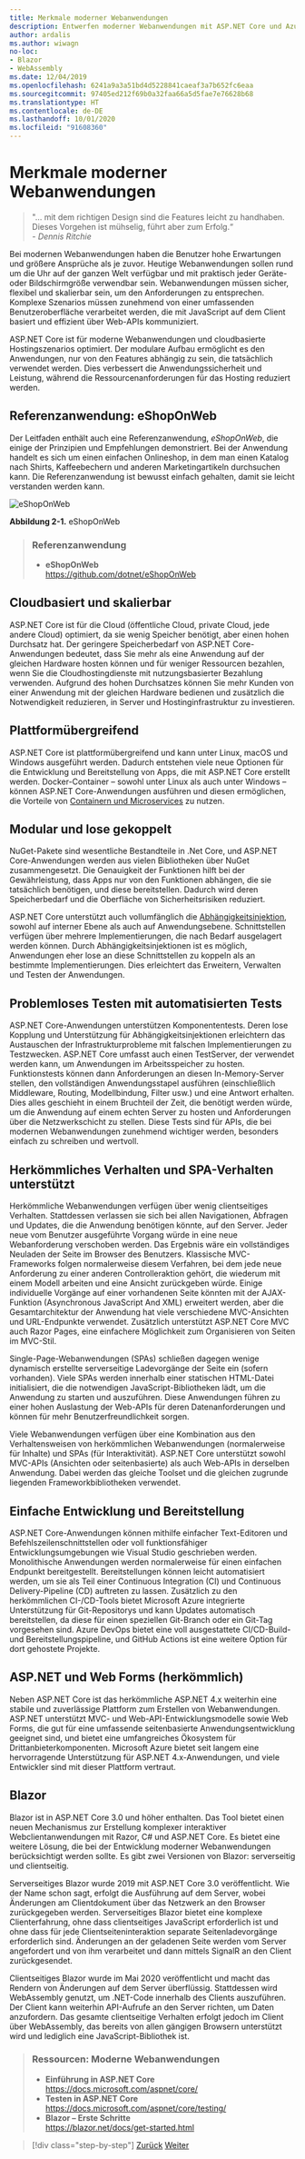 ```yaml
---
title: Merkmale moderner Webanwendungen
description: Entwerfen moderner Webanwendungen mit ASP.NET Core und Azure | Merkmale moderner Webanwendungen
author: ardalis
ms.author: wiwagn
no-loc:
- Blazor
- WebAssembly
ms.date: 12/04/2019
ms.openlocfilehash: 6241a9a3a51bd4d5228841caeaf3a7b652fc6eaa
ms.sourcegitcommit: 97405ed212f69b0a32faa66a5d5fae7e76628b68
ms.translationtype: HT
ms.contentlocale: de-DE
ms.lasthandoff: 10/01/2020
ms.locfileid: "91608360"
---
```

# <a name="characteristics-of-modern-web-applications"></a>Merkmale moderner Webanwendungen

> "… mit dem richtigen Design sind die Features leicht zu handhaben. Dieses Vorgehen ist mühselig, führt aber zum Erfolg.“  
> _\- Dennis Ritchie_

Bei modernen Webanwendungen haben die Benutzer hohe Erwartungen und größere Ansprüche als je zuvor. Heutige Webanwendungen sollen rund um die Uhr auf der ganzen Welt verfügbar und mit praktisch jeder Geräte- oder Bildschirmgröße verwendbar sein. Webanwendungen müssen sicher, flexibel und skalierbar sein, um den Anforderungen zu entsprechen. Komplexe Szenarios müssen zunehmend von einer umfassenden Benutzeroberfläche verarbeitet werden, die mit JavaScript auf dem Client basiert und effizient über Web-APIs kommuniziert.

ASP.NET Core ist für moderne Webanwendungen und cloudbasierte Hostingszenarios optimiert. Der modulare Aufbau ermöglicht es den Anwendungen, nur von den Features abhängig zu sein, die tatsächlich verwendet werden. Dies verbessert die Anwendungssicherheit und Leistung, während die Ressourcenanforderungen für das Hosting reduziert werden.

## <a name="reference-application-eshoponweb"></a>Referenzanwendung: eShopOnWeb

Der Leitfaden enthält auch eine Referenzanwendung, _eShopOnWeb_, die einige der Prinzipien und Empfehlungen demonstriert. Bei der Anwendung handelt es sich um einen einfachen Onlineshop, in dem man einen Katalog nach Shirts, Kaffeebechern und anderen Marketingartikeln durchsuchen kann. Die Referenzanwendung ist bewusst einfach gehalten, damit sie leicht verstanden werden kann.

![eShopOnWeb](./media/image2-1.png)

**Abbildung 2-1.** eShopOnWeb

> ### <a name="reference-application"></a>Referenzanwendung
>
> - **eShopOnWeb**  
>   <https://github.com/dotnet/eShopOnWeb>

## <a name="cloud-hosted-and-scalable"></a>Cloudbasiert und skalierbar

ASP.NET Core ist für die Cloud (öffentliche Cloud, private Cloud, jede andere Cloud) optimiert, da sie wenig Speicher benötigt, aber einen hohen Durchsatz hat. Der geringere Speicherbedarf von ASP.NET Core-Anwendungen bedeutet, dass Sie mehr als eine Anwendung auf der gleichen Hardware hosten können und für weniger Ressourcen bezahlen, wenn Sie die Cloudhostingdienste mit nutzungsbasierter Bezahlung verwenden. Aufgrund des hohen Durchsatzes können Sie mehr Kunden von einer Anwendung mit der gleichen Hardware bedienen und zusätzlich die Notwendigkeit reduzieren, in Server und Hostinginfrastruktur zu investieren.

## <a name="cross-platform"></a>Plattformübergreifend

ASP.NET Core ist plattformübergreifend und kann unter Linux, macOS und Windows ausgeführt werden. Dadurch entstehen viele neue Optionen für die Entwicklung und Bereitstellung von Apps, die mit ASP.NET Core erstellt werden. Docker-Container – sowohl unter Linux als auch unter Windows – können ASP.NET Core-Anwendungen ausführen und diesen ermöglichen, die Vorteile von [Containern und Microservices](../microservices/index.md) zu nutzen.

## <a name="modular-and-loosely-coupled"></a>Modular und lose gekoppelt

NuGet-Pakete sind wesentliche Bestandteile in .Net Core, und ASP.NET Core-Anwendungen werden aus vielen Bibliotheken über NuGet zusammengesetzt. Die Genauigkeit der Funktionen hilft bei der Gewährleistung, dass Apps nur von den Funktionen abhängen, die sie tatsächlich benötigen, und diese bereitstellen. Dadurch wird deren Speicherbedarf und die Oberfläche von Sicherheitsrisiken reduziert.

ASP.NET Core unterstützt auch vollumfänglich die [Abhängigkeitsinjektion](https://deviq.com/dependency-injection/), sowohl auf interner Ebene als auch auf Anwendungsebene. Schnittstellen verfügen über mehrere Implementierungen, die nach Bedarf ausgelagert werden können. Durch Abhängigkeitsinjektionen ist es möglich, Anwendungen eher lose an diese Schnittstellen zu koppeln als an bestimmte Implementierungen. Dies erleichtert das Erweitern, Verwalten und Testen der Anwendungen.

## <a name="easily-tested-with-automated-tests"></a>Problemloses Testen mit automatisierten Tests

ASP.NET Core-Anwendungen unterstützen Komponententests. Deren lose Kopplung und Unterstützung für Abhängigkeitsinjektionen erleichtern das Austauschen der Infrastrukturprobleme mit falschen Implementierungen zu Testzwecken. ASP.NET Core umfasst auch einen TestServer, der verwendet werden kann, um Anwendungen im Arbeitsspeicher zu hosten. Funktionstests können dann Anforderungen an diesen In-Memory-Server stellen, den vollständigen Anwendungsstapel ausführen (einschließlich Middleware, Routing, Modellbindung, Filter usw.) und eine Antwort erhalten. Dies alles geschieht in einem Bruchteil der Zeit, die benötigt werden würde, um die Anwendung auf einem echten Server zu hosten und Anforderungen über die Netzwerkschicht zu stellen. Diese Tests sind für APIs, die bei modernen Webanwendungen zunehmend wichtiger werden, besonders einfach zu schreiben und wertvoll.

## <a name="traditional-and-spa-behaviors-supported"></a>Herkömmliches Verhalten und SPA-Verhalten unterstützt

Herkömmliche Webanwendungen verfügen über wenig clientseitiges Verhalten. Stattdessen verlassen sie sich bei allen Navigationen, Abfragen und Updates, die die Anwendung benötigen könnte, auf den Server. Jeder neue vom Benutzer ausgeführte Vorgang würde in eine neue Webanforderung verschoben werden. Das Ergebnis wäre ein vollständiges Neuladen der Seite im Browser des Benutzers. Klassische MVC-Frameworks folgen normalerweise diesem Verfahren, bei dem jede neue Anforderung zu einer anderen Controlleraktion gehört, die wiederum mit einem Modell arbeiten und eine Ansicht zurückgeben würde. Einige individuelle Vorgänge auf einer vorhandenen Seite könnten mit der AJAX-Funktion (Asynchronous JavaScript And XML) erweitert werden, aber die Gesamtarchitektur der Anwendung hat viele verschiedene MVC-Ansichten und URL-Endpunkte verwendet. Zusätzlich unterstützt ASP.NET Core MVC auch Razor Pages, eine einfachere Möglichkeit zum Organisieren von Seiten im MVC-Stil.

Single-Page-Webanwendungen (SPAs) schließen dagegen wenige dynamisch erstellte serverseitige Ladevorgänge der Seite ein (sofern vorhanden). Viele SPAs werden innerhalb einer statischen HTML-Datei initialisiert, die die notwendigen JavaScript-Bibliotheken lädt, um die Anwendung zu starten und auszuführen. Diese Anwendungen führen zu einer hohen Auslastung der Web-APIs für deren Datenanforderungen und können für mehr Benutzerfreundlichkeit sorgen.

Viele Webanwendungen verfügen über eine Kombination aus den Verhaltensweisen von herkömmlichen Webanwendungen (normalerweise für Inhalte) und SPAs (für Interaktivität). ASP.NET Core unterstützt sowohl MVC-APIs (Ansichten oder seitenbasierte) als auch Web-APIs in derselben Anwendung. Dabei werden das gleiche Toolset und die gleichen zugrunde liegenden Frameworkbibliotheken verwendet.

## <a name="simple-development-and-deployment"></a>Einfache Entwicklung und Bereitstellung

ASP.NET Core-Anwendungen können mithilfe einfacher Text-Editoren und Befehlszeilenschnittstellen oder voll funktionsfähiger Entwicklungsumgebungen wie Visual Studio geschrieben werden. Monolithische Anwendungen werden normalerweise für einen einfachen Endpunkt bereitgestellt. Bereitstellungen können leicht automatisiert werden, um sie als Teil einer Continuous Integration (CI) und Continuous Delivery-Pipeline (CD) auftreten zu lassen. Zusätzlich zu den herkömmlichen CI-/CD-Tools bietet Microsoft Azure integrierte Unterstützung für Git-Repositorys und kann Updates automatisch bereitstellen, da diese für einen speziellen Git-Branch oder ein Git-Tag vorgesehen sind. Azure DevOps bietet eine voll ausgestattete CI/CD-Build- und Bereitstellungspipeline, und GitHub Actions ist eine weitere Option für dort gehostete Projekte.

## <a name="traditional-aspnet-and-web-forms"></a>ASP.NET und Web Forms (herkömmlich)

Neben ASP.NET Core ist das herkömmliche ASP.NET 4.x weiterhin eine stabile und zuverlässige Plattform zum Erstellen von Webanwendungen. ASP.NET unterstützt MVC- und Web-API-Entwicklungsmodelle sowie Web Forms, die gut für eine umfassende seitenbasierte Anwendungsentwicklung geeignet sind, und bietet eine umfangreiches Ökosystem für Drittanbieterkomponenten. Microsoft Azure bietet seit langem eine hervorragende Unterstützung für ASP.NET 4.x-Anwendungen, und viele Entwickler sind mit dieser Plattform vertraut.

## Blazor

Blazor ist in ASP.NET Core 3.0 und höher enthalten. Das Tool bietet einen neuen Mechanismus zur Erstellung komplexer interaktiver Webclientanwendungen mit Razor, C# und ASP.NET Core. Es bietet eine weitere Lösung, die bei der Entwicklung moderner Webanwendungen berücksichtigt werden sollte. Es gibt zwei Versionen von Blazor: serverseitig und clientseitig.

Serverseitiges Blazor wurde 2019 mit ASP.NET Core 3.0 veröffentlicht. Wie der Name schon sagt, erfolgt die Ausführung auf dem Server, wobei Änderungen am Clientdokument über das Netzwerk an den Browser zurückgegeben werden. Serverseitiges Blazor bietet eine komplexe Clienterfahrung, ohne dass clientseitiges JavaScript erforderlich ist und ohne dass für jede Clientseiteninteraktion separate Seitenladevorgänge erforderlich sind. Änderungen an der geladenen Seite werden vom Server angefordert und von ihm verarbeitet und dann mittels SignalR an den Client zurückgesendet.

Clientseitiges Blazor wurde im Mai 2020 veröffentlicht und macht das Rendern von Änderungen auf dem Server überflüssig. Stattdessen wird WebAssembly genutzt, um .NET-Code innerhalb des Clients auszuführen. Der Client kann weiterhin API-Aufrufe an den Server richten, um Daten anzufordern. Das gesamte clientseitige Verhalten erfolgt jedoch im Client über WebAssembly, das bereits von allen gängigen Browsern unterstützt wird und lediglich eine JavaScript-Bibliothek ist.

> ### <a name="references--modern-web-applications"></a>Ressourcen: Moderne Webanwendungen
>
> - **Einführung in ASP.NET Core**  
>   <https://docs.microsoft.com/aspnet/core/>
> - **Testen in ASP.NET Core**  
>   <https://docs.microsoft.com/aspnet/core/testing/>
> - **Blazor – Erste Schritte**  
>   <https://blazor.net/docs/get-started.html>

>[!div class="step-by-step"]
>[Zurück](index.md)
>[Weiter](choose-between-traditional-web-and-single-page-apps.md)
